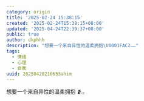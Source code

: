 ```yaml
---
category: origin
title: '2025-02-24 15:38:15'
created: '2025-02-24T15:38:15+08:00'
updated: '2025-04-24T22:39:37+08:00'
public: true
author: dkphhh
description: "想要一个来自异性的温柔拥抱\U0001FAC2……"
tags:
  - 情绪
  - 心理
  - 自我
uuid: 20250420210653ahim
---
```


想要一个来自异性的温柔拥抱 🫂。
